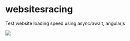 # websitesracing
Test website loading speed using async/await, angularjs

<img src="https://thumbs.gfycat.com/TediousGreedyElephant-size_restricted.gif"/>

